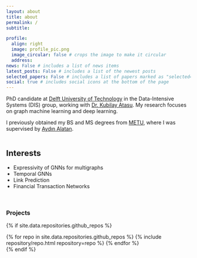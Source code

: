```yaml
---
layout: about
title: about
permalink: /
subtitle:

profile:
  align: right
  image: profile_pic.png
  image_circular: false # crops the image to make it circular
  address:
news: False # includes a list of news items
latest_posts: False # includes a list of the newest posts
selected_papers: False # includes a list of papers marked as "selected={true}"
social: true # includes social icons at the bottom of the page
---
```

PhD candidate at [Delft University of Technology](https://www.tudelft.nl/en/) in the Data-Intensive Systems (DIS) group, working with [Dr. Kubilay Atasu](https://atasu-kubilay.github.io). My research focuses on graph machine learning and deep learning. 

I previously obtained my BS and MS degrees from [METU](https://eee.metu.edu.tr), where I was supervised by [Aydın Alatan](https://eee.metu.edu.tr/personel/aydin-alatan).


<style>
  .list-container {
    display: flex;
    gap: 120px;
  }
  
  .list-title {
    font-weight: bold;
    font-size: 22px;
  }
  
  ul {
    /* list-style: none; */
    padding-left: 0;
  }

  .list-2 span.subtext {
    font-size: 14px; /* Adjust the font size of the subtext */
    font-weight: normal;
    color: #777888;
    display: block;
    /* margin-top: 5px; Adjust the spacing between item and subtext */
    margin-left: 20px; /* Adjust the spacing between item and subtext */
  }
  
</style>

<div class="list-container">

  <div>
    <h2 class="list-title">Interests</h2>
    <ul style="padding-left:20px">
      <li>Expressivity of GNNs for multigraphs</li>
      <li>Temporal GNNs</li>
      <li>Link Prediction</li>
      <li>Financial Transaction Networks</li>
    </ul>
  </div>


</div>

<br>

### **Projects**

{% if site.data.repositories.github_repos %}

<div class="repositories d-flex flex-wrap flex-md-row flex-column justify-content-between align-items-center">
  {% for repo in site.data.repositories.github_repos %}
    {% include repository/repo.html repository=repo %}
  {% endfor %}
</div>
{% endif %}
